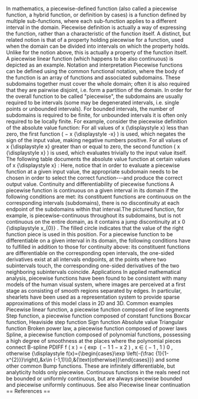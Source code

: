 In mathematics, a piecewise-defined function (also called a piecewise
function, a hybrid function, or definition by cases) is a function
defined by multiple sub-functions, where each sub-function applies to a
different interval in the domain. Piecewise definition is actually a way
of expressing the function, rather than a characteristic of the function
itself. A distinct, but related notion is that of a property holding
piecewise for a function, used when the domain can be divided into
intervals on which the property holds. Unlike for the notion above, this
is actually a property of the function itself. A piecewise linear
function (which happens to be also continuous) is depicted as an
example. Notation and interpretation Piecewise functions can be defined
using the common functional notation, where the body of the function is
an array of functions and associated subdomains. These subdomains
together must cover the whole domain; often it is also required that
they are pairwise disjoint, i.e. form a partition of the domain. In
order for the overall function to be called \"piecewise\", the
subdomains are usually required to be intervals (some may be degenerated
intervals, i.e. single points or unbounded intervals). For bounded
intervals, the number of subdomains is required to be finite, for
unbounded intervals it is often only required to be locally finite. For
example, consider the piecewise definition of the absolute value
function: For all values of x {\\displaystyle x} less than zero, the
first function ( − x {\\displaystyle -x} ) is used, which negates the
sign of the input value, making negative numbers positive. For all
values of x {\\displaystyle x} greater than or equal to zero, the second
function ( x {\\displaystyle x} ) is used, which evaluates trivially to
the input value itself. The following table documents the absolute value
function at certain values of x {\\displaystyle x} : Here, notice that
in order to evaluate a piecewise function at a given input value, the
appropriate subdomain needs to be chosen in order to select the correct
function---and produce the correct output value. Continuity and
differentiability of piecewise functions A piecewise function is
continuous on a given interval in its domain if the following conditions
are met: its constituent functions are continuous on the corresponding
intervals (subdomains), there is no discontinuity at each endpoint of
the subdomains within that interval.The pictured function, for example,
is piecewise-continuous throughout its subdomains, but is not continuous
on the entire domain, as it contains a jump discontinuity at x 0
{\\displaystyle x\_{0}} . The filled circle indicates that the value of
the right function piece is used in this position. For a piecewise
function to be differentiable on a given interval in its domain, the
following conditions have to fulfilled in addition to those for
continuity above: its constituent functions are differentiable on the
corresponding open intervals, the one-sided derivatives exist at all
intervals endpoints, at the points where two subintervals touch, the
corresponding one-sided derivatives of the two neighboring subintervals
coincide. Applications In applied mathematical analysis, piecewise
functions have been found to be consistent with many models of the human
visual system, where images are perceived at a first stage as consisting
of smooth regions separated by edges. In particular, shearlets have been
used as a representation system to provide sparse approximations of this
model class in 2D and 3D. Common examples Piecewise linear function, a
piecewise function composed of line segments Step function, a piecewise
function composed of constant functions Boxcar function, Heaviside step
function Sign function Absolute value Triangular function Broken power
law, a piecewise function composed of power laws Spline, a piecewise
function composed of polynomial functions, possessing a high degree of
smoothness at the places where the polynomial pieces connect B-spline
PDIFF f ( x ) = { exp ⁡ ( − 1 1 − x 2 ) , x ∈ ( − 1 , 1 ) 0 , otherwise
{\\displaystyle f(x)={\\begin{cases}\\exp \\left(-{\\frac
{1}{1-x\^{2}}}\\right),&x\\in
(-1,1)\\\\0,&{\\text{otherwise}}\\end{cases}}} and some other common
Bump functions. These are infinitely differentiable, but analyticity
holds only piecewise. Continuous functions in the reals need not be
bounded or uniformly continuous, but are always piecewise bounded and
piecewise uniformly continuous. See also Piecewise linear continuation
== References ==
